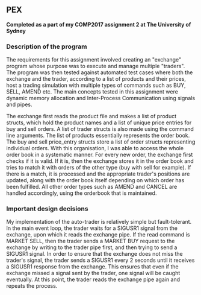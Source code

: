 ## PEX
__Completed as a part of my COMP2017 assignment 2 at The University of Sydney__

### Description of the program

The requirements for this assignment involved creating an "exchange" program whose purpose was to execute and manage multiple "traders". The program was then tested against automated test cases where both the exchange and the trader, according to a list of products and their prices, host a trading simulation with multiple types of commands such as BUY, SELL, AMEND etc. The main concepts tested in this assignment were dynamic memory allocation and Inter-Process Communication using signals and pipes.

The exchange first reads the product file and makes a list of product structs,
which hold the product names and a list of unique price entries for buy and
sell orders. A list of trader structs is also made using the command line
arguments. The list of products essentially represents the order book. The buy
and sell price_entry structs store a list of order structs representing
individual orders. With this organisation, I was able to access the whole
order book in a systematic manner. For every new order, the exchange first
checks if it is valid. If it is, then the exchange stores it in the order book
and tries to match it with orders of the other type (buy with sell for
example). If there is a match, it is processed and the appropriate trader's
positions are updated, along with the order book itself depending on which order
has been fulfilled. All other order types such as AMEND and CANCEL are handled
accordingly, using the orderbook that is maintained.

### Important design decisions

My implementation of the auto-trader is relatively simple but fault-tolerant. In
the main event loop, the trader waits for a SIGUSR1 signal from the exchange,
upon which it reads the exchange pipe. If the read command is MARKET SELL, then
the trader sends a MARKET BUY request to the exchange by writing to the trader
pipe first, and then trying to send a SIGUSR1 signal. In order to ensure that the exchange does not miss the
trader's signal, the trader sends a SIGUSR1 every
2 seconds until it receives a SIGUSR1 response from the exchange. This ensures
that even if the exchange missed a signal sent by the trader, one signal will
be caught eventually. At this point, the trader reads the exchange pipe again
and repeats the process.

